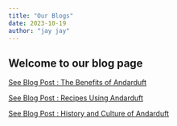 ```yaml
---
title: "Our Blogs"
date: 2023-10-19
author: "jay jay"
---
```


## Welcome to our blog page

[See Blog Post : The Benefits of Andarduft](post1)

[See Blog Post : Recipes Using Andarduft](post2)

[See Blog Post : History and Culture of Andarduft](post3)
